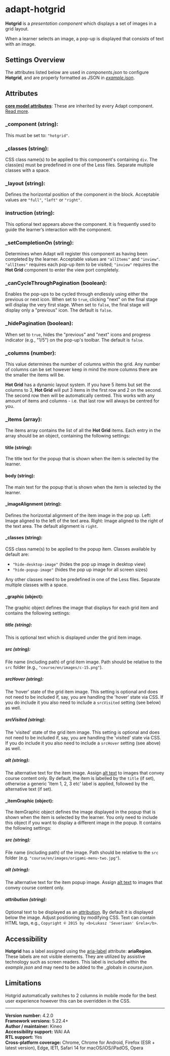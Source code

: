 # adapt-hotgrid

**Hotgrid** is a _presentation component_ which displays a set of images in a grid layout.

When a learner selects an image, a pop-up is displayed that consists of text with an image.

## Settings Overview

The attributes listed below are used in _components.json_ to configure **Hotgrid**, and are properly formatted as JSON in [_example.json_](https://github.com/cgkineo/adapt-hotgrid/blob/master/example.json).

## Attributes

[**core model attributes**](https://github.com/adaptlearning/adapt_framework/wiki/Core-model-attributes): These are inherited by every Adapt component. [Read more](https://github.com/adaptlearning/adapt_framework/wiki/Core-model-attributes).

### \_component (string):
This must be set to: `"hotgrid"`.

### \_classes (string):
CSS class name(s) to be applied to this component's containing `div`. The class(es) must be predefined in one of the Less files. Separate multiple classes with a space.

### \_layout (string):
Defines the horizontal position of the component in the block. Acceptable values are `"full"`, `"left"` or `"right"`.

### instruction (string):
This optional text appears above the component. It is frequently used to guide the learner’s interaction with the component.

### \_setCompletionOn (string):
Determines when Adapt will register this component as having been completed by the learner. Acceptable values are `"allItems"` and `"inview"`. `"allItems"` requires each pop-up item to be visited; `"inview"` requires the **Hot Grid** component to enter the view port completely.

### \_canCycleThroughPagination (boolean):
Enables the pop-ups to be cycled through endlessly using either the previous or next icon. When set to `true`, clicking "next" on the final stage will display the very first stage. When set to `false`, the final stage will display only a "previous" icon. The default is `false`.

### \_hidePagination (boolean):
When set to `true`, hides the "previous" and "next" icons and progress indicator (e.g., "1/5") on the pop-up's toolbar. The default is `false`.

### \_columns (number):
This value determines the number of columns within the grid. Any number of columns can be set however keep in mind the more columns there are the smaller the items will be.

**Hot Grid** has a dynamic layout system. If you have 5 items but set the columns to 3, **Hot Grid** will put 3 items in the first row and 2 on the second. The second row then will be automatically centred. This works with any amount of items and columns - i.e. that last row will always be centred for you.

### \_items (array):
The items array contains the list of all the **Hot Grid** items. Each entry in the array should be an object, containing the following settings:

#### title (string):
The title text for the popup that is shown when the item is selected by the learner.

#### body (string):
The main text for the popup that is shown when the item is selected by the learner.

#### \_imageAlignment (string):
Defines the horizontal alignment of the item image in the pop up. Left: Image aligned to the left of the text area. Right: Image aligned to the right of the text area. The default alignment is `right`.

#### \_classes (string):
CSS class name(s) to be applied to the popup item. Classes available by default are:
* `"hide-desktop-image"` (hides the pop up image in desktop view)
* `"hide-popup-image"` (hides the pop up image for all screen sizes)

Any other classes need to be predefined in one of the Less files. Separate multiple classes with a space.

#### \_graphic (object):
The graphic object defines the image that displays for each grid item and contains the following settings:

##### title (string):
This is optional text which is displayed under the grid item image.

##### src (string):
File name (including path) of grid item image. Path should be relative to the `src` folder (e.g., `"course/en/images/c-15.png"`).

##### srcHover (string):
The 'hover' state of the grid item image. This setting is optional and does not need to be included if, say, you are handling the 'hover' state via CSS. If you do include it you also need to include a `srcVisited` setting (see below) as well.

##### srcVisited (string):
The 'visited' state of the grid item image. This setting is optional and does not need to be included if, say, you are handling the 'visited' state via CSS. If you do include it you also need to include a `srcHover` setting (see above) as well.

##### alt (string):
The alternative text for the item image. Assign [alt text](https://github.com/adaptlearning/adapt_framework/wiki/Providing-good-alt-text) to images that convey course content only. By default, the item is labelled by the `title` (if set), otherwise a generic 'Item 1, 2, 3 etc' label is applied, followed by the alternative text (if set).

#### \_itemGraphic (object):
The itemGraphic object defines the image displayed in the popup that is shown when the item is selected by the learner. You only need to include this object if you want to display a different image in the popup. It contains the following settings:

##### src (string):
File name (including path) of the image. Path should be relative to the `src` folder (e.g. `"course/en/images/origami-menu-two.jpg"`).

##### alt (string):
The alternative text for the item popup image. Assign [alt text](https://github.com/adaptlearning/adapt_framework/wiki/Providing-good-alt-text) to images that convey course content only.

##### attribution (string):
Optional text to be displayed as an [attribution](https://wiki.creativecommons.org/Best_practices_for_attribution). By default it is displayed below the image. Adjust positioning by modifying CSS. Text can contain HTML tags, e.g., `Copyright © 2015 by <b>Lukasz 'Severiaan' Grela</b>`.

## Accessibility
**Hotgrid** has a label assigned using the [aria-label](https://github.com/adaptlearning/adapt_framework/wiki/Aria-Labels) attribute: **ariaRegion**. These labels are not visible elements. They are utilized by assistive technology such as screen readers. This label is included within the _example.json_ and may need to be added to the \_globals in _course.json_.

## Limitations
Hotgrid automatically switches to 2 columns in mobile mode for the best user experience however this can be overridden in the CSS.

---

**Version number:** 4.2.0  
**Framework versions:** 5.22.4+  
**Author / maintainer:** Kineo  
**Accessibility support:** WAI AA  
**RTL support:** Yes  
**Cross-platform coverage:** Chrome, Chrome for Android, Firefox (ESR + latest version), Edge, IE11, Safari 14 for macOS/iOS/iPadOS, Opera  
